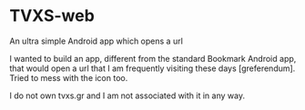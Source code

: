 # TVXS-web
An ultra simple Android app which opens a url

I wanted to build an app, different from the standard Bookmark Android app, that would open a url that I am frequently visiting these days [greferendum].
Tried to mess with the icon too.

I do not own tvxs.gr and I am not associated with it in any way.